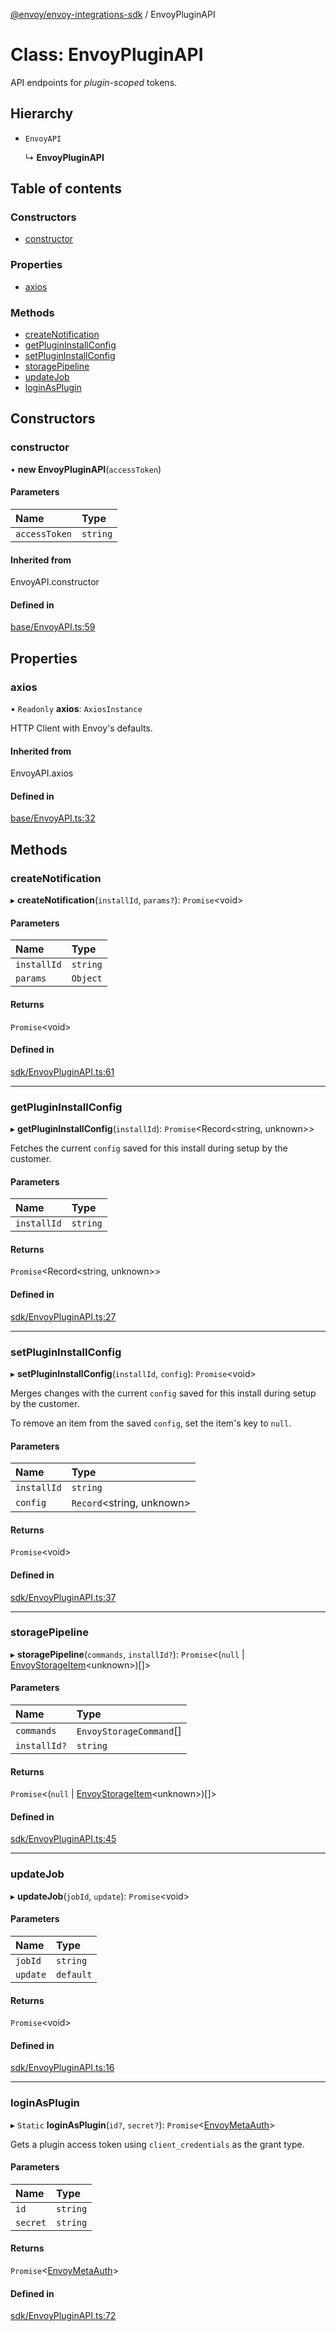 [@envoy/envoy-integrations-sdk](../README.md) / EnvoyPluginAPI

# Class: EnvoyPluginAPI

API endpoints for *plugin-scoped* tokens.

## Hierarchy

- `EnvoyAPI`

  ↳ **EnvoyPluginAPI**

## Table of contents

### Constructors

- [constructor](envoypluginapi.md#constructor)

### Properties

- [axios](envoypluginapi.md#axios)

### Methods

- [createNotification](envoypluginapi.md#createnotification)
- [getPluginInstallConfig](envoypluginapi.md#getplugininstallconfig)
- [setPluginInstallConfig](envoypluginapi.md#setplugininstallconfig)
- [storagePipeline](envoypluginapi.md#storagepipeline)
- [updateJob](envoypluginapi.md#updatejob)
- [loginAsPlugin](envoypluginapi.md#loginasplugin)

## Constructors

### constructor

• **new EnvoyPluginAPI**(`accessToken`)

#### Parameters

| Name | Type |
| :------ | :------ |
| `accessToken` | `string` |

#### Inherited from

EnvoyAPI.constructor

#### Defined in

[base/EnvoyAPI.ts:59](https://github.com/envoy/envoy-integrations-sdk-nodejs/blob/883a970/src/base/EnvoyAPI.ts#L59)

## Properties

### axios

• `Readonly` **axios**: `AxiosInstance`

HTTP Client with Envoy's defaults.

#### Inherited from

EnvoyAPI.axios

#### Defined in

[base/EnvoyAPI.ts:32](https://github.com/envoy/envoy-integrations-sdk-nodejs/blob/883a970/src/base/EnvoyAPI.ts#L32)

## Methods

### createNotification

▸ **createNotification**(`installId`, `params?`): `Promise`<void\>

#### Parameters

| Name | Type |
| :------ | :------ |
| `installId` | `string` |
| `params` | `Object` |

#### Returns

`Promise`<void\>

#### Defined in

[sdk/EnvoyPluginAPI.ts:61](https://github.com/envoy/envoy-integrations-sdk-nodejs/blob/883a970/src/sdk/EnvoyPluginAPI.ts#L61)

___

### getPluginInstallConfig

▸ **getPluginInstallConfig**(`installId`): `Promise`<Record<string, unknown\>\>

Fetches the current `config` saved for this install during setup by the customer.

#### Parameters

| Name | Type |
| :------ | :------ |
| `installId` | `string` |

#### Returns

`Promise`<Record<string, unknown\>\>

#### Defined in

[sdk/EnvoyPluginAPI.ts:27](https://github.com/envoy/envoy-integrations-sdk-nodejs/blob/883a970/src/sdk/EnvoyPluginAPI.ts#L27)

___

### setPluginInstallConfig

▸ **setPluginInstallConfig**(`installId`, `config`): `Promise`<void\>

Merges changes with the current `config` saved for this install during setup by the customer.

To remove an item from the saved `config`, set the item's key to `null`.

#### Parameters

| Name | Type |
| :------ | :------ |
| `installId` | `string` |
| `config` | `Record`<string, unknown\> |

#### Returns

`Promise`<void\>

#### Defined in

[sdk/EnvoyPluginAPI.ts:37](https://github.com/envoy/envoy-integrations-sdk-nodejs/blob/883a970/src/sdk/EnvoyPluginAPI.ts#L37)

___

### storagePipeline

▸ **storagePipeline**(`commands`, `installId?`): `Promise`<(``null`` \| [EnvoyStorageItem](../README.md#envoystorageitem)<unknown\>)[]\>

#### Parameters

| Name | Type |
| :------ | :------ |
| `commands` | `EnvoyStorageCommand`[] |
| `installId?` | `string` |

#### Returns

`Promise`<(``null`` \| [EnvoyStorageItem](../README.md#envoystorageitem)<unknown\>)[]\>

#### Defined in

[sdk/EnvoyPluginAPI.ts:45](https://github.com/envoy/envoy-integrations-sdk-nodejs/blob/883a970/src/sdk/EnvoyPluginAPI.ts#L45)

___

### updateJob

▸ **updateJob**(`jobId`, `update`): `Promise`<void\>

#### Parameters

| Name | Type |
| :------ | :------ |
| `jobId` | `string` |
| `update` | `default` |

#### Returns

`Promise`<void\>

#### Defined in

[sdk/EnvoyPluginAPI.ts:16](https://github.com/envoy/envoy-integrations-sdk-nodejs/blob/883a970/src/sdk/EnvoyPluginAPI.ts#L16)

___

### loginAsPlugin

▸ `Static` **loginAsPlugin**(`id?`, `secret?`): `Promise`<[EnvoyMetaAuth](../README.md#envoymetaauth)\>

Gets a plugin access token using `client_credentials` as the grant type.

#### Parameters

| Name | Type |
| :------ | :------ |
| `id` | `string` |
| `secret` | `string` |

#### Returns

`Promise`<[EnvoyMetaAuth](../README.md#envoymetaauth)\>

#### Defined in

[sdk/EnvoyPluginAPI.ts:72](https://github.com/envoy/envoy-integrations-sdk-nodejs/blob/883a970/src/sdk/EnvoyPluginAPI.ts#L72)
